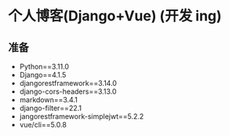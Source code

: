 # 个人博客(Django+Vue) (开发 ing)

## 准备

- Python==3.11.0
- Django==4.1.5
- djangorestframework==3.14.0
- django-cors-headers==3.13.0
- markdown==3.4.1
- django-filter==22.1
- jangorestframework-simplejwt==5.2.2
- vue/cli==5.0.8
